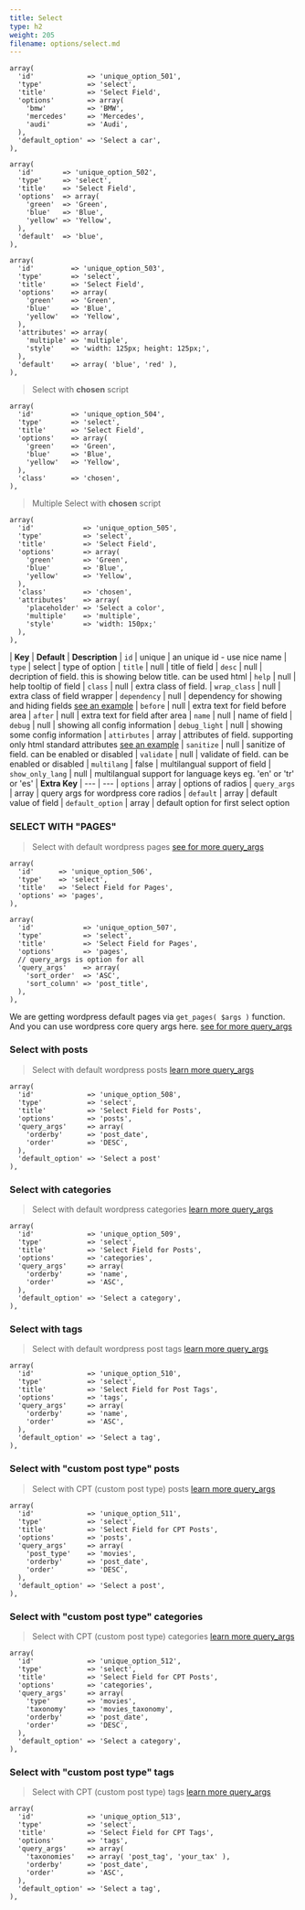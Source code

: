 ```yaml
---
title: Select
type: h2
weight: 205
filename: options/select.md
---
```


```php?start_inline=1
array(
  'id'             => 'unique_option_501',
  'type'           => 'select',
  'title'          => 'Select Field',
  'options'        => array(
    'bmw'          => 'BMW',
    'mercedes'     => 'Mercedes',
    'audi'         => 'Audi',
  ),
  'default_option' => 'Select a car',
),
```

```php?start_inline=1
array(
  'id'       => 'unique_option_502',
  'type'     => 'select',
  'title'    => 'Select Field',
  'options'  => array(
    'green'  => 'Green',
    'blue'   => 'Blue',
    'yellow' => 'Yellow',
  ),
  'default'  => 'blue',
),
```

```php?start_inline=1
array(
  'id'         => 'unique_option_503',
  'type'       => 'select',
  'title'      => 'Select Field',
  'options'    => array(
    'green'    => 'Green',
    'blue'     => 'Blue',
    'yellow'   => 'Yellow',
  ),
  'attributes' => array(
    'multiple' => 'multiple',
    'style'    => 'width: 125px; height: 125px;',
  ),
  'default'    => array( 'blue', 'red' ),
),
```

> Select with **chosen** script

```php?start_inline=1
array(
  'id'         => 'unique_option_504',
  'type'       => 'select',
  'title'      => 'Select Field',
  'options'    => array(
    'green'    => 'Green',
    'blue'     => 'Blue',
    'yellow'   => 'Yellow',
  ),
  'class'      => 'chosen',
),
```

> Multiple Select with **chosen** script

```php?start_inline=1
array(
  'id'            => 'unique_option_505',
  'type'          => 'select',
  'title'         => 'Select Field',
  'options'       => array(
    'green'       => 'Green',
    'blue'        => 'Blue',
    'yellow'      => 'Yellow',
  ),
  'class'         => 'chosen',
  'attributes'    => array(
    'placeholder' => 'Select a color',
    'multiple'    => 'multiple',
    'style'       => 'width: 150px;'
  ),
),
```

| **Key**          | **Default** | **Description**
| `id`             | unique      | an unique id - use nice name
| `type`           | select      | type of option
| `title`          | null        | title of field
| `desc`           | null        | decription of field. this is showing below title. can be used html
| `help`           | null        | help tooltip of field
| `class`          | null        | extra class of field.
| `wrap_class`     | null        | extra class of field wrapper
| `dependency`     | null        | dependency for showing and hiding fields [see an example](#how-to-use-dependency)
| `before`         | null        | extra text for field before area
| `after`          | null        | extra text for field after area
| `name`           | null        | name of field
| `debug`          | null        | showing all config information
| `debug_light`    | null        | showing some config information
| `attirbutes`     | array       | attributes of field. supporting only html standard attributes [see an example](#how-to-use-attributes)
| `sanitize`       | null        | sanitize of field. can be enabled or disabled
| `validate`       | null        | validate of field. can be enabled or disabled
| `multilang`      | false       | multilangual support of field
| `show_only_lang` | null        | multilangual support for language keys eg. 'en' or 'tr' or 'es'
| **Extra Key**    | ---         | ---
| `options`        | array       | options of radios
| `query_args`     | array       | query args for wordpress core radios
| `default`        | array       | default value of field
| `default_option` | array       | default option for first select option

### SELECT WITH "PAGES"

> Select with default wordpress pages [see for more query_args](http://codex.wordpress.org/Function_Reference/get_pages)

```php?start_inline=1
array(
  'id'      => 'unique_option_506',
  'type'    => 'select',
  'title'   => 'Select Field for Pages',
  'options' => 'pages',
),
```

```php?start_inline=1
array(
  'id'            => 'unique_option_507',
  'type'          => 'select',
  'title'         => 'Select Field for Pages',
  'options'       => 'pages',
  // query_args is option for all
  'query_args'    => array(
    'sort_order'  => 'ASC',
    'sort_column' => 'post_title',
  ),
),
```

We are getting wordpress default pages via `get_pages( $args )` function. And you can use wordpress core query args here.
[see for more query_args](http://codex.wordpress.org/Function_Reference/get_pages)

### Select with posts

> Select with default wordpress posts [learn more query_args](http://codex.wordpress.org/Function_Reference/get_posts)

```php?start_inline=1
array(
  'id'             => 'unique_option_508',
  'type'           => 'select',
  'title'          => 'Select Field for Posts',
  'options'        => 'posts',
  'query_args'     => array(
    'orderby'      => 'post_date',
    'order'        => 'DESC',
  ),
  'default_option' => 'Select a post'
),
```

### Select with categories

> Select with default wordpress categories [learn more query_args](http://codex.wordpress.org/Function_Reference/get_categories)

```php?start_inline=1
array(
  'id'             => 'unique_option_509',
  'type'           => 'select',
  'title'          => 'Select Field for Posts',
  'options'        => 'categories',
  'query_args'     => array(
    'orderby'      => 'name',
    'order'        => 'ASC',
  ),
  'default_option' => 'Select a category',
),
```

### Select with tags

> Select with default wordpress post tags [learn more query_args](http://codex.wordpress.org/Function_Reference/get_terms)

```php?start_inline=1
array(
  'id'             => 'unique_option_510',
  'type'           => 'select',
  'title'          => 'Select Field for Post Tags',
  'options'        => 'tags',
  'query_args'     => array(
    'orderby'      => 'name',
    'order'        => 'ASC',
  ),
  'default_option' => 'Select a tag',
),
```

### Select with "custom post type" posts

> Select with CPT (custom post type) posts [learn more query_args](http://codex.wordpress.org/Function_Reference/get_posts)

```php?start_inline=1
array(
  'id'             => 'unique_option_511',
  'type'           => 'select',
  'title'          => 'Select Field for CPT Posts',
  'options'        => 'posts',
  'query_args'     => array(
    'post_type'    => 'movies',
    'orderby'      => 'post_date',
    'order'        => 'DESC',
  ),
  'default_option' => 'Select a post',
),
```

### Select with "custom post type" categories

> Select with CPT (custom post type) categories [learn more query_args](http://codex.wordpress.org/Function_Reference/get_categories)

```php?start_inline=1
array(
  'id'             => 'unique_option_512',
  'type'           => 'select',
  'title'          => 'Select Field for CPT Posts',
  'options'        => 'categories',
  'query_args'     => array(
    'type'         => 'movies',
    'taxonomy'     => 'movies_taxonomy',
    'orderby'      => 'post_date',
    'order'        => 'DESC',
  ),
  'default_option' => 'Select a category',
),
```

### Select with "custom post type" tags

> Select with CPT (custom post type) tags [learn more query_args](http://codex.wordpress.org/Function_Reference/get_terms)

```php?start_inline=1
array(
  'id'             => 'unique_option_513',
  'type'           => 'select',
  'title'          => 'Select Field for CPT Tags',
  'options'        => 'tags',
  'query_args'     => array(
    'taxonomies'   => array( 'post_tag', 'your_tax' ),
    'orderby'      => 'post_date',
    'order'        => 'ASC',
  ),
  'default_option' => 'Select a tag',
),
```
